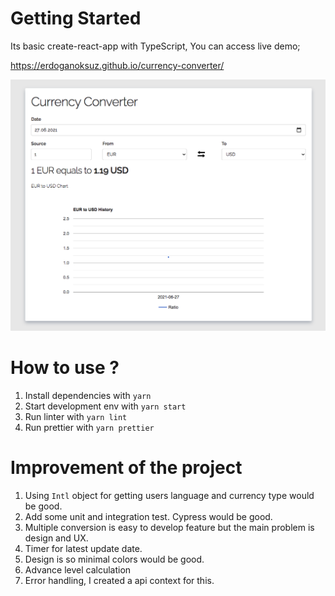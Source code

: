 # Getting Started

Its basic create-react-app with TypeScript, You can access live demo; 

https://erdoganoksuz.github.io/currency-converter/

![currency-converter-overview](/docs/converter.png)
# How to use ?
1. Install dependencies with `yarn`
2. Start development env with `yarn start`
3. Run linter with `yarn lint`
4. Run prettier with `yarn prettier`
   
# Improvement of the project
1. Using `Intl` object for getting users language and currency type would be good.
2. Add some unit and integration test. Cypress would be good.
3. Multiple conversion is easy to develop feature but the main problem is design and UX.
4. Timer for latest update date.
5. Design is so minimal colors would be good.
6. Advance level calculation
7. Error handling, I created a api context for this.

